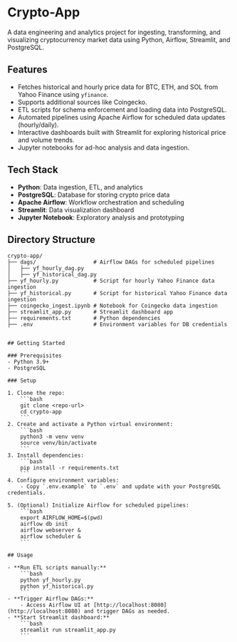 # Crypto-App

A data engineering and analytics project for ingesting, transforming, and visualizing cryptocurrency market data using Python, Airflow, Streamlit, and PostgreSQL.

## Features

- Fetches historical and hourly price data for BTC, ETH, and SOL from Yahoo Finance using `yfinance`.
- Supports additional sources like Coingecko.
- ETL scripts for schema enforcement and loading data into PostgreSQL.
- Automated pipelines using Apache Airflow for scheduled data updates (hourly/daily).
- Interactive dashboards built with Streamlit for exploring historical price and volume trends.
- Jupyter notebooks for ad-hoc analysis and data ingestion.

## Tech Stack

- **Python**: Data ingestion, ETL, and analytics
- **PostgreSQL**: Database for storing crypto price data
- **Apache Airflow**: Workflow orchestration and scheduling
- **Streamlit**: Data visualization dashboard
- **Jupyter Notebook**: Exploratory analysis and prototyping

## Directory Structure

```
crypto-app/
├── dags/                  # Airflow DAGs for scheduled pipelines
│   ├── yf_hourly_dag.py
│   ├── yf_historical_dag.py
├── yf_hourly.py           # Script for hourly Yahoo Finance data ingestion
├── yf_historical.py       # Script for historical Yahoo Finance data ingestion
├── coingecko_ingest.ipynb # Notebook for Coingecko data ingestion
├── streamlit_app.py       # Streamlit dashboard app
├── requirements.txt       # Python dependencies
├── .env                   # Environment variables for DB credentials


## Getting Started

### Prerequisites
- Python 3.9+
- PostgreSQL

### Setup

1. Clone the repo:
    ```bash
    git clone <repo-url>
    cd crypto-app
    ```
2. Create and activate a Python virtual environment:
    ```bash
    python3 -m venv venv
    source venv/bin/activate
    ```
3. Install dependencies:
    ```bash
    pip install -r requirements.txt
    ```
4. Configure environment variables:
    - Copy `.env.example` to `.env` and update with your PostgreSQL credentials.

5. (Optional) Initialize Airflow for scheduled pipelines:
    ```bash
    export AIRFLOW_HOME=$(pwd)
    airflow db init
    airflow webserver &
    airflow scheduler &
    ```

## Usage

- **Run ETL scripts manually:**
    ```bash
    python yf_hourly.py
    python yf_historical.py
    ```
- **Trigger Airflow DAGs:**
    - Access Airflow UI at [http://localhost:8080](http://localhost:8080) and trigger DAGs as needed.
- **Start Streamlit dashboard:**
    ```bash
    streamlit run streamlit_app.py
    ```


